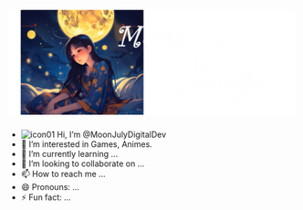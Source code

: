 <h1><img src="https://github.com/MoonJulyDigitalDev/MoonJulyDigitalDev/blob/main/perfil_gamer.png?raw=true" alt="foto do perfil"></h1>


- <img width="30" src="" alt="icon01"> Hi, I’m @MoonJulyDigitalDev
- 👀 I’m interested in Games, Animes.
- 🌱 I’m currently learning ...
- 💞️ I’m looking to collaborate on ...
- 📫 How to reach me ...
- 😄 Pronouns: ...
- ⚡ Fun fact: ...
</p>
<!---
MoonJulyDigitalDev/MoonJulyDigitalDev is a ✨ special ✨ repository because its `README.md` (this file) appears on your GitHub profile.
You can click the Preview link to take a look at your changes.
--->
